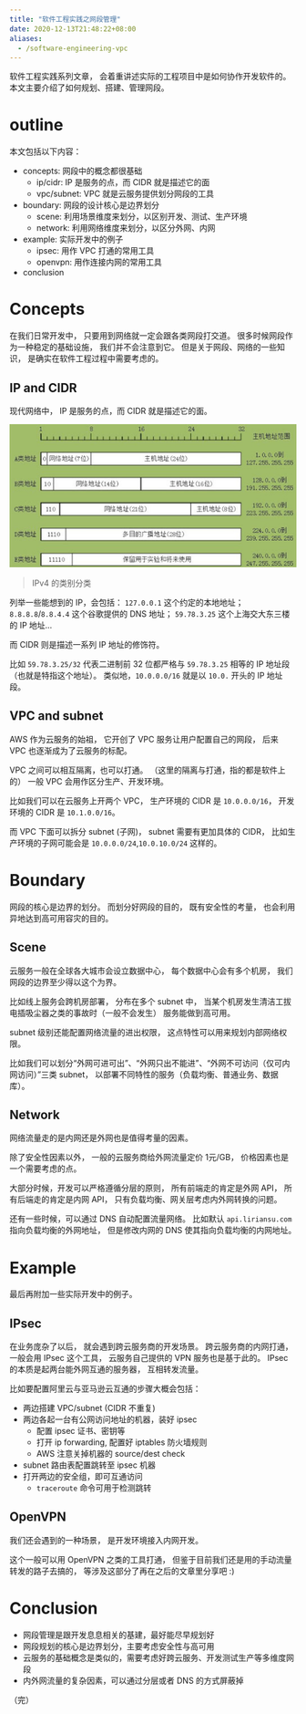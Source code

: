 ```yaml
---
title: "软件工程实践之网段管理"
date: 2020-12-13T21:48:22+08:00
aliases:
  - /software-engineering-vpc
---
```


软件工程实践系列文章，
会着重讲述实际的工程项目中是如何协作开发软件的。
本文主要介绍了如何规划、搭建、管理网段。

<!--more-->

# outline

本文包括以下内容：

- concepts: 网段中的概念都很基础
  - ip/cidr: IP 是服务的点，而 CIDR 就是描述它的面
  - vpc/subnet: VPC 就是云服务提供划分网段的工具
- boundary: 网段的设计核心是边界划分
  - scene: 利用场景维度来划分，以区别开发、测试、生产环境
  - network: 利用网络维度来划分，以区分外网、内网
- example: 实际开发中的例子
  - ipsec: 用作 VPC 打通的常用工具
  - openvpn: 用作连接内网的常用工具
- conclusion


# Concepts

在我们日常开发中，
只要用到网络就一定会跟各类网段打交道。
很多时候网段作为一种稳定的基础设施，
我们并不会注意到它。
但是关于网段、网络的一些知识，
是确实在软件工程过程中需要考虑的。

## IP and CIDR

现代网络中，
IP 是服务的点，而 CIDR 就是描述它的面。

![ip][ip]
> IPv4 的类别分类

列举一些能想到的 IP，会包括：
`127.0.0.1` 这个约定的本地地址；
`8.8.8.8`/`8.8.4.4` 这个谷歌提供的 DNS 地址；
`59.78.3.25` 这个上海交大东三楼的 IP 地址…

而 CIDR 则是描述一系列 IP 地址的修饰符。

比如 `59.78.3.25/32` 代表二进制前 32 位都严格与 `59.78.3.25` 相等的 IP 地址段（也就是特指这个地址）。
类似地，`10.0.0.0/16` 就是以 `10.0.` 开头的 IP 地址段。


## VPC and subnet

AWS 作为云服务的始祖，
它开创了 VPC 服务让用户配置自己的网段，
后来 VPC 也逐渐成为了云服务的标配。

VPC 之间可以相互隔离，也可以打通。
（这里的隔离与打通，指的都是软件上的）
一般 VPC 会用作区分生产、开发环境。

比如我们可以在云服务上开两个 VPC，
生产环境的 CIDR 是 `10.0.0.0/16`，
开发环境的 CIDR 是 `10.1.0.0/16`。

而 VPC 下面可以拆分 subnet (子网)，
subnet 需要有更加具体的 CIDR，
比如生产环境的子网可能会是 `10.0.0.0/24`,`10.0.10.0/24` 这样的。


# Boundary

网段的核心是边界的划分。
而划分好网段的目的，
既有安全性的考量，
也会利用异地达到高可用容灾的目的。

## Scene

云服务一般在全球各大城市会设立数据中心，
每个数据中心会有多个机房，
我们网段的边界至少得以这个为界。

比如线上服务会跨机房部署，
分布在多个 subnet 中，
当某个机房发生清洁工拔电插吸尘器之类的事故时（一般不会发生）
服务能做到高可用。

subnet 级别还能配置网络流量的进出权限，
这点特性可以用来规划内部网络权限。

比如我们可以划分“外网可进可出”、“外网只出不能进”、“外网不可访问（仅可内网访问）”三类 subnet，
以部署不同特性的服务（负载均衡、普通业务、数据库）。

## Network

网络流量走的是内网还是外网也是值得考量的因素。

除了安全性因素以外，
一般的云服务商给外网流量定价 1元/GB，
价格因素也是一个需要考虑的点。

大部分时候，开发可以严格遵循分层的原则，
所有前端走的肯定是外网 API，
所有后端走的肯定是内网 API，
只有负载均衡、网关层考虑内外网转换的问题。

还有一些时候，可以通过 DNS 自动配置流量网络。
比如默认 `api.liriansu.com` 指向负载均衡的外网地址，
但是修改内网的 DNS 使其指向负载均衡的内网地址。


# Example

最后再附加一些实际开发中的例子。

## IPsec

在业务庞杂了以后，
就会遇到跨云服务商的开发场景。
跨云服务商的内网打通，
一般会用 IPsec 这个工具，
云服务自己提供的 VPN 服务也是基于此的。
IPsec 的本质是起两台能外网互通的服务器，
互相转发流量。

比如要配置阿里云与亚马逊云互通的步骤大概会包括：
- 两边搭建 VPC/subnet (CIDR 不重复)
- 两边各起一台有公网访问地址的机器，装好 ipsec
  - 配置 ipsec 证书、密钥等
  - 打开 ip forwarding, 配置好 iptables 防火墙规则
  - AWS 注意关掉机器的 source/dest check
- subnet 路由表配置跳转至 ipsec 机器
- 打开两边的安全组，即可互通访问
  - `traceroute` 命令可用于检测跳转

## OpenVPN

我们还会遇到的一种场景，
是开发环境接入内网开发。

这个一般可以用 OpenVPN 之类的工具打通，
但鉴于目前我们还是用的手动流量转发的路子去搞的，
等涉及这部分了再在之后的文章里分享吧 :)


# Conclusion

- 网段管理是跟开发息息相关的基建，最好能尽早规划好
- 网段规划的核心是边界划分，主要考虑安全性与高可用
- 云服务的基础概念是类似的，需要考虑好跨云服务、开发测试生产等多维度网段
- 内外网流量的复杂因素，可以通过分层或者 DNS 的方式屏蔽掉

（完）


[ip]: /assets/pics/ip_types.jpg


